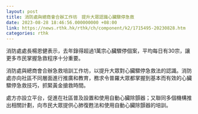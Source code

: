 ```yaml
---
layout: post
title: 消防處與總商會合辦工作坊　提升大眾認識心臟驟停急救
date: 2023-08-28 18:46:56.000000000 +08:00
link: https://news.rthk.hk/rthk/ch/component/k2/1715495-20230828.htm
categories: rthk
---
```


消防處處長楊恩健表示，去年錄得超過1萬宗心臟驟停個案，平均每日有30宗，讓更多市民掌握急救程序十分重要。

消防處與總商會合辦急救培訓工作坊，以提升大眾對心臟驟停急救法的認識。消防處亦向社區不同層面進行推廣和教育，務求令普羅大眾都掌握到基本而有效的心臟驟停急救技巧，抓緊黃金搶救時間。

處方亦設立平台，促進在社區普及設置和使用自動心臟除顫器；又聯同多個機構推出相關計劃，向市民大眾提供心肺復甦法和使用自動心臟除顫器的培訓。

